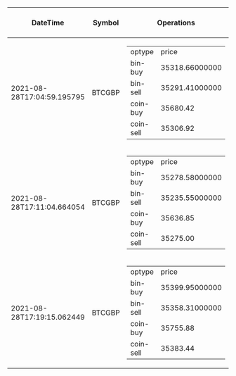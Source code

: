 | DateTime | Symbol | Operations | what to do | profit-loss |
| ------------- | ------------- | ------------- | ------------- | ------------- | 
| 2021-08-28T17:04:59.195795| BTCGBP| <table><tr><td>optype</td><td>price</td></tr><tr><td>bin-buy</td><td>35318.66000000</td></tr><tr><td>bin-sell</td><td>35291.41000000</td></tr><tr><td>coin-buy</td><td>35680.42</td></tr><tr><td>coin-sell</td><td>35306.92</td></tr></table>| no-op| -11.74| 
| 2021-08-28T17:11:04.664054| BTCGBP| <table><tr><td>optype</td><td>price</td></tr><tr><td>bin-buy</td><td>35278.58000000</td></tr><tr><td>bin-sell</td><td>35235.55000000</td></tr><tr><td>coin-buy</td><td>35636.85</td></tr><tr><td>coin-sell</td><td>35275.00</td></tr></table>| no-op| -3.58| 
| 2021-08-28T17:19:15.062449| BTCGBP| <table><tr><td>optype</td><td>price</td></tr><tr><td>bin-buy</td><td>35399.95000000</td></tr><tr><td>bin-sell</td><td>35358.31000000</td></tr><tr><td>coin-buy</td><td>35755.88</td></tr><tr><td>coin-sell</td><td>35383.44</td></tr></table>| no-op| -16.51| 
